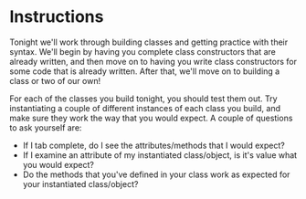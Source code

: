 # Instructions 

Tonight we'll work through building classes and getting practice with their syntax. We'll begin by having you complete class constructors that are already written, and then move on to having you write class constructors for some code that is already written. After that, we'll move on to building a class or two of our own!

For each of the classes you build tonight, you should test them out. Try instantiating a couple of different instances of each class you build, and make sure they work the way that you would expect. A couple of questions to ask yourself are: 

* If I tab complete, do I see the attributes/methods that I would expect?
* If I examine an attribute of my instantiated class/object, is it's value what you would expect?
* Do the methods that you've defined in your class work as expected for your instantiated class/object?

